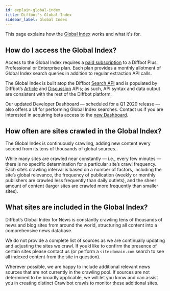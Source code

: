 ```yaml
---
id: explain-global-index
title: Diffbot's Global Index
sidebar_label: Global Index
---
```


This page explains how the [Global Index](https://www.diffbot.com/products/globalindex/) works and what it's for.

## How do I access the Global Index?

Access to the Global Index requires a [paid subscription](http://www.diffbot.com/pricing) to a Diffbot Plus, Professional or Enterprise plan. Each plan provides a monthly allotment of Global Index search queries in addition to regular extraction API calls.

The Global Index is built atop the Diffbot [Search API](api-search) and is populated by Diffbot’s [Article](api-article) and [Discussion](api-discussion) APIs; as such, API syntax and data output are consistent with the rest of the Diffbot platform.

Our updated Developer Dashboard — scheduled for a Q1 2020 release — also offers a UI for performing Global Index searches. Contact us if you are interested in acquiring beta access to the [new Dashboard](tutorials-new-dashboard).

## How often are sites crawled in the Global Index?

The Global Index is continuously crawling, adding new content every second from its tens of thousands of global sources.

While many sites are crawled near constantly — i.e., every few minutes — there is no specific determination for a particular site’s crawl frequency. Each site’s crawling interval is based on a number of factors, including the site’s global relevance, the frequency of publication (weekly or monthly publishers are crawled less frequently than daily outlets), and the sheer amount of content (larger sites are crawled more frequently than smaller sites).

## What sites are included in the Global Index?

Diffbot’s Global Index for News is constantly crawling tens of thousands of news and blog sites from around the world, structuring all content into a comprehensive news database.

We do not provide a complete list of sources as we are continually updating and adjusting the sites we crawl. If you’d like to confirm the presence of certain sites please contact us (or perform a `site:domain.com` search to see all indexed content from the site in question).

Wherever possible, we are happy to include additional relevant news sources that are not currently in the crawling pool. If sources are not determined to be broadly applicable, we will let you know and can assist you in creating distinct Crawlbot crawls to monitor these additional sites.